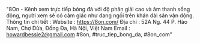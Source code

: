 "8On - Kênh xem trực tiếp bóng đá với độ phân giải cao và âm thanh sống động, người xem sẽ có cảm giác như đang ngồi trên khán đài sân vận động.
Thông tin chi tiết :
Website : https://8on.com/
Địa chỉ : 52A Ng. 44 P. Hào Nam, Chợ Dừa, Đống Đa, Hà Nội, Việt Nam
Email : howardbessie2@gmail.com
#8on, #truc_tiep_bong_da, #8on_com"
